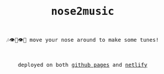 <h1 align="center"><samp>nose2music </samp></h1>
<br />

<p align="center"><samp>
🎶👁️👃👁️🎵 move your nose around to make some tunes!
</samp></p><br />

<p align="center"><samp>
deployed on both <a href="https://sirat.me/nose2music/">github pages</a> and <a href="https://nose2music.netlify.app/">netlify</a>
</samp></p>